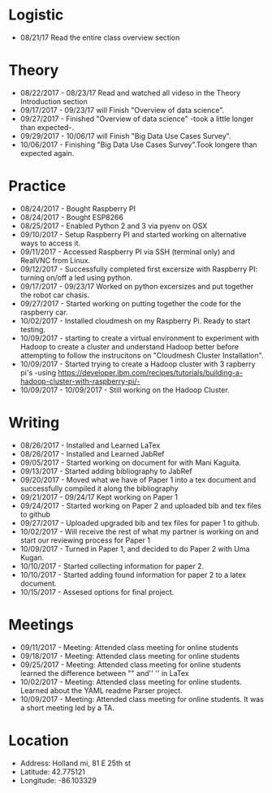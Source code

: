 # Logistic

* 08/21/17 Read the entire class overview section 

# Theory

* 08/22/2017 - 08/23/17 Read and watched all videso in the Theory Introduction section
* 09/17/2017 - 09/23/17 will Finish "Overview of data science".
* 09/27/2017 - Finished  "Overview of data science" -took a little longer than expected-.
* 09/29/2017 - 10/06/17 will Finish "Big Data Use Cases Survey".
* 10/06/2017 - Finishing "Big Data Use Cases Survey".Took longere than expected again.

# Practice

* 08/24/2017  - Bought Raspberry PI
* 08/24/2017  - Bought ESP8266
* 08/25/2017  - Enabled Python 2 and 3 via pyenv on OSX
* 09/10/2017  - Setup Raspberry PI and started working on alternative ways to access it.
* 09/11/2017  - Accessed Raspberry PI via SSH (terminal only) and RealVNC from Linux.
* 09/12/2017  - Successfully completed first excersize with Raspberry PI: turning on/off a led using python.
* 09/17/2017  - 09/23/17 Worked on python excersizes and put together the robot car chasis.
* 09/27/2017  - Started working on putting together the code for the raspberry car. 
* 10/02/2017  - Installed cloudmesh on my Raspberry Pi. Ready to start testing.
* 10/09/2017  - starting to create a virtual environment to experiment with Hadoop to create a cluster and understand Hadoop better before attempting to follow the instrucitons on "Cloudmesh Cluster Installation".
* 10/09/2017  - Started trying to create a Hadoop cluster with 3 rapberry pi's -using https://developer.ibm.com/recipes/tutorials/building-a-hadoop-cluster-with-raspberry-pi/-
* 10/09/2017  - 10/09/2017  - Still working on the Hadoop Cluster.

# Writing

* 08/26/2017  - Installed and Learned LaTex
* 08/26/2017  - Installed and Learned JabRef
* 09/05/2017  - Started working on document for with Mani Kaguita.
* 09/13/2017  - Started adding bibliography to JabRef
* 09/20/2017  - Moved what we have of Paper 1 into a tex document and successfully compiled it along the bibliography
* 09/21/2017  - 09/24/17 Kept working on Paper 1
* 09/24/2017  - Started working on Paper 2 and uploaded bib and tex files to github 
* 09/27/2017  - Uploaded upgraded bib and tex files for paper 1 to github.
* 10/02/2017  - Will receive the rest of what my partner is working on and start our reviewing process for Paper 1
* 10/09/2017  - Turned in Paper 1, and decided to do Paper 2 with Uma Kugan.
* 10/10/2017  - Started collecting information for paper 2.
* 10/10/2017  - Started adding found information for paper 2 to a latex document.
* 10/15/2017  - Assesed options for final project.

# Meetings

* 09/11/2017  - Meeting: Attended class meeting for online students
* 09/18/2017  - Meeting: Attended class meeting for online students
* 09/25/2017  - Meeting: Attended class meeting for online students learned the difference between "" and'' '' in LaTex
* 10/02/2017  - Meeting: Attended class meeting for online students. Learned about the YAML readme Parser project.
* 10/09/2017  - Meeting: Attended class meeting for online students. It was a short meeting led by a TA.


# Location

* Address: Holland mi, 81 E 25th st
* Latitude: 42.775121
* Longitude: -86.103329 
